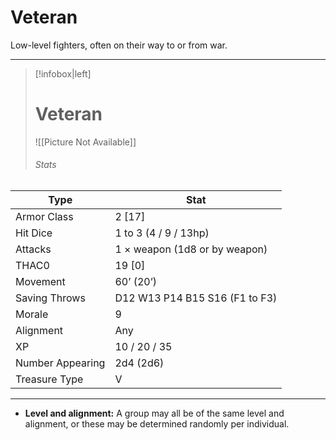 # Veteran

Low-level fighters, often on their way to or from war.

------
> [!infobox|left] 
>  # Veteran 
>  ![[Picture Not Available]] 
>  ###### Stats 
| Type                    | Stat        |
| ---------------- | ------------------------------ | 
| Armor Class     | 2 [17]                         |
| Hit Dice         | 1 to 3 (4 / 9 / 13hp)          |
| Attacks          | 1 × weapon (1d8 or by weapon)  |
| THAC0            | 19 [0]                         |
| Movement         | 60’ (20’)                      |
| Saving Throws    | D12 W13 P14 B15 S16 (F1 to F3) |
| Morale           | 9                              |
| Alignment        | Any                            |
| XP               | 10 / 20 / 35                   |
| Number Appearing | 2d4 (2d6)                      |
| Treasure Type    | V                              |

------

- **Level and alignment:** A group may all be of the same level and alignment, or these may be determined randomly per individual.